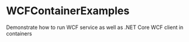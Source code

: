 # WCFContainerExamples
Demonstrate how to run WCF service as well as .NET Core WCF client in containers

